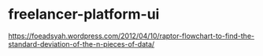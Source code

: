 # freelancer-platform-ui
https://foeadsyah.wordpress.com/2012/04/10/raptor-flowchart-to-find-the-standard-deviation-of-the-n-pieces-of-data/
